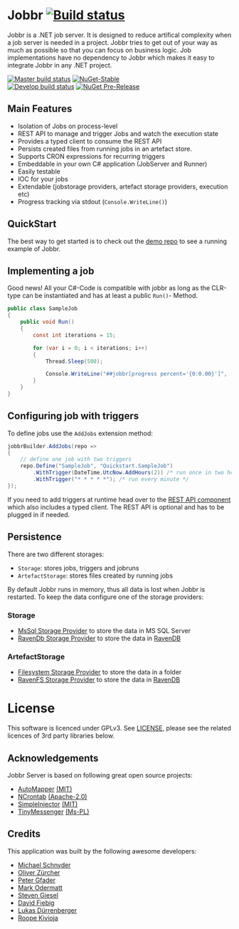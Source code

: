# Jobbr [![Build status](https://img.shields.io/appveyor/build/jobbr/jobbr-server/develop.svg?label=develop)](https://ci.appveyor.com/project/Jobbr/jobbr-server)

Jobbr is a .NET job server. It is designed to reduce artifical complexity when a job server is needed in a project. Jobbr tries to get out of your way as much as possible so that you can focus on business logic. Job implementations have no dependency to Jobbr which makes it easy to integrate Jobbr in any .NET project.

[![Master build status](https://img.shields.io/appveyor/ci/Jobbr/jobbr-server/master.svg?label=master)](https://ci.appveyor.com/project/Jobbr/jobbr-server) 
[![NuGet-Stable](https://img.shields.io/nuget/v/Jobbr.Server.svg?label=NuGet%20stable)](https://www.nuget.org/packages/Jobbr.Server)  
[![Develop build status](https://img.shields.io/appveyor/ci/Jobbr/jobbr-server/develop.svg?label=develop)](https://ci.appveyor.com/project/Jobbr/jobbr-server) 
[![NuGet Pre-Release](https://img.shields.io/nuget/vpre/Jobbr.Server.svg?label=NuGet%20pre)](https://www.nuget.org/packages/Jobbr.Server)

## Main Features

* Isolation of Jobs on process-level
* REST API to manage and trigger Jobs and watch the execution state
* Provides a typed client to consume the REST API
* Persists created files from running jobs in an artefact store.
* Supports CRON expressions for recurring triggers
* Embeddable in your own C# application (JobServer and Runner)
* Easily testable
* IOC for your jobs
* Extendable (jobstorage providers, artefact storage providers, execution etc)
* Progress tracking via stdout (`Console.WriteLine()`)

## QuickStart

The best way to get started is to check out the [demo repo](https://github.com/jobbrIO/demo) to see a running example of Jobbr.

## Implementing a job

Good news! All your C#-Code is compatible with jobbr as long as the CLR-type can be instantiated and has at least a public `Run()`- Method.

```c#
public class SampleJob
{
    public void Run()
    {
        const int iterations = 15;

        for (var i = 0; i < iterations; i++)
        {
            Thread.Sleep(500);

            Console.WriteLine("##jobbr[progress percent='{0:0.00}']", (double)(i + 1) / iterations * 100); // optional: report progress
        }
    }
}
```

## Configuring job with triggers

To define jobs use the `AddJobs` extension method:
```c#
jobbrBuilder.AddJobs(repo =>
{
    // define one job with two triggers
    repo.Define("SampleJob", "Quickstart.SampleJob")
        .WithTrigger(DateTime.UtcNow.AddHours(2)) /* run once in two hours */
        .WithTrigger("* * * * *"); /* run every minute */
});

``` 

If you need to add triggers at runtime head over to the [REST API component](https://github.com/jobbrIO/jobbr-webapi) which also includes a typed client. The REST API is optional and has to be plugged in if needed.

## Persistence

There are two different storages: 

- `Storage`: stores jobs, triggers and jobruns
- `ArtefactStorage`: stores files created by running jobs

By default Jobbr runs in memory, thus all data is lost when Jobbr is restarted. To keep the data configure one of the storage providers:

### Storage

- [MsSql Storage Provider](https://github.com/jobbrIO/jobbr-server-mssql) to store the data in MS SQL Server
- [RavenDb Storage Provider](https://github.com/jobbrIO/jobbr-server-ravendb) to store the data in [RavenDB](http://ravendb.net)

### ArtefactStorage

- [Filesystem Storage Provider](https://github.com/jobbrIO/jobbr-artefactstorage-filesystem) to store the data in a folder
- [RavenFS Storage Provider](https://github.com/jobbrIO/jobbr-artefactstorage-ravenfs) to store the data in [RavenDB](http://ravendb.net)


# License

This software is licenced under GPLv3. See [LICENSE](LICENSE), please see the related licences of 3rd party libraries below.

## Acknowledgements

Jobbr Server is based on following great open source projects:
* [AutoMapper](https://github.com/AutoMapper/AutoMapper]) [(MIT)](https://github.com/AutoMapper/AutoMapper/blob/master/LICENSE.txt)
* [NCrontab](https://github.com/atifaziz/NCrontab) [(Apache-2.0)](https://github.com/atifaziz/NCrontab/blob/master/COPYING.txt)
* [SimpleInjector](https://github.com/simpleinjector/SimpleInjector) [(MIT)](https://github.com/simpleinjector/SimpleInjector/blob/master/LICENSE)
* [TinyMessenger](https://github.com/grumpydev/TinyMessenger/blob/master/licence.txt) [(Ms-PL)](https://github.com/grumpydev/TinyMessenger/blob/master/licence.txt)

## Credits

This application was built by the following awesome developers:
* [Michael Schnyder](https://github.com/michaelschnyder)
* [Oliver Zürcher](https://github.com/olibanjoli)
* [Peter Gfader](https://twitter.com/peitor)
* [Mark Odermatt](https://github.com/mo85)
* [Steven Giesel](https://github.com/linkdotnet)
* [David Fiebig](https://github.com/david-fiebig)
* [Lukas Dürrenberger](https://github.com/eXpl0it3r)
* [Roope Kivioja](https://github.com/RKivioja)
